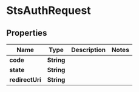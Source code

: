 

# StsAuthRequest


## Properties

Name | Type | Description | Notes
------------ | ------------- | ------------- | -------------
**code** | **String** |  | 
**state** | **String** |  | 
**redirectUri** | **String** |  | 




